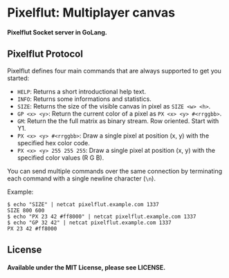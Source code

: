 Pixelflut: Multiplayer canvas
===============================
#### Pixelflut Socket server in GoLang.

Pixelflut Protocol
------------------

Pixelflut defines four main commands that are always supported to get you started:

* `HELP`: Returns a short introductional help text.
* `INFO`: Returns some informations and statistics. 
* `SIZE`: Returns the size of the visible canvas in pixel as `SIZE <w> <h>`.
* `GP <x> <y>`: Return the current color of a pixel as `PX <x> <y> #<rrggbb>`. 
* `GM`: Return the the full matrix as binary stream. Row oriented. Start with Y1.
* `PX <x> <y> #<rrggbb>`: Draw a single pixel at position (x, y) with the specified hex color code.
* `PX <x> <y> 255 255 255`: Draw a single pixel at position (x, y) with the specified color values (R G B).

You can send multiple commands over the same connection by terminating each command with a single newline character (`\n`).

Example:

    $ echo "SIZE" | netcat pixelflut.example.com 1337
    SIZE 800 600
    $ echo "PX 23 42 #ff8000" | netcat pixelflut.example.com 1337
    $ echo "GP 32 42" | netcat pixelflut.example.com 1337
    PX 23 42 #ff8000


## License
#### Available under the MIT License, please see LICENSE.
